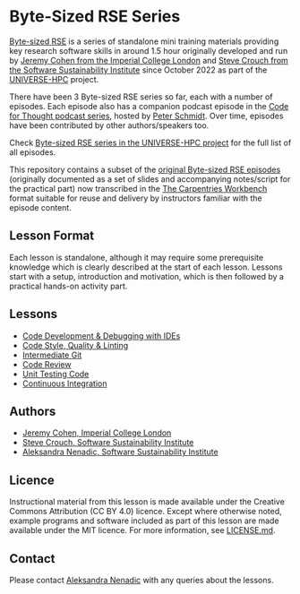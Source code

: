 # Byte-Sized RSE Series

[Byte-sized RSE](https://www.universe-hpc.ac.uk/events/byte-sized-rse/) is a series of standalone mini training materials providing key research software skills in around 1.5 hour originally developed and run by [Jeremy Cohen from the Imperial College London](https://profiles.imperial.ac.uk/jeremy.cohen) and [Steve Crouch from the Software Sustainability Institute](https://www.software.ac.uk/our-people/steve-crouch) since October 2022 as part of the [UNIVERSE-HPC](https://www.universe-hpc.ac.uk/) project. 

There have been 3 Byte-sized RSE series so far, each with a number of episodes. Each episode also has a companion podcast episode in the [Code for Thought podcast series](https://codeforthought.buzzsprout.com/), hosted by [Peter Schmidt](https://codeforthought.buzzsprout.com/1326658/contributors/55741). Over time, episodes have been contributed by other authors/speakers too.

Check [Byte-sized RSE series in the UNIVERSE-HPC project](https://www.universe-hpc.ac.uk/events/byte-sized-rse/) for the full list of all episodes.

This repository contains a subset of the [original Byte-sized RSE episodes](https://www.universe-hpc.ac.uk/events/byte-sized-rse/) (originally documented as a set of slides and accompanying notes/script for the practical part) now transcribed in the [The Carpentries Workbench][workbench] format suitable for reuse and delivery by instructors familiar with the episode content. 

## Lesson Format

Each lesson is standalone, although it may require some prerequisite knowledge which is clearly described at the start of each lesson. Lessons start with a setup, introduction and motivation, which is then followed by a practical hands-on activity part.

## Lessons

* [Code Development & Debugging with IDEs](https://github.com/carpentries-incubator/byte-sized-rse-vscode)
* [Code Style, Quality & Linting](https://github.com/carpentries-incubator/byte-sized-rse-code-quality)
* [Intermediate Git](https://github.com/carpentries-incubator/byte-sized-rse-git-intermediate)
* [Code Review](https://github.com/carpentries-incubator/byte-sized-rse-code-review)
* [Unit Testing Code](https://github.com/carpentries-incubator/byte-sized-rse-testing)
* [Continuous Integration](https://github.com/carpentries-incubator/byte-sized-rse-ci)



## Authors

- [Jeremy Cohen, Imperial College London](https://github.com/jcohen02)
- [Steve Crouch, Software Sustainability Institute](https://github.com/steve-crouch)
- [Aleksandra Nenadic, Software Sustainability Institute](https://github.com/anenadic)

## Licence

Instructional material from this lesson is made available under the Creative Commons Attribution (CC BY 4.0) licence. 
Except where otherwise noted, example programs and software included as part of this lesson are made available under the MIT licence. For more information, see [LICENSE.md](./LICENSE.md).

## Contact

Please contact [Aleksandra Nenadic](mailto:a.nenadic@software.ac.uk) with any queries about the lessons.

[workbench]: https://carpentries.github.io/sandpaper-docs/
